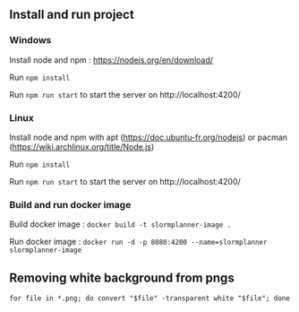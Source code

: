 ## Install and run project

### Windows
Install node and npm : https://nodejs.org/en/download/

Run `npm install`

Run `npm run start` to start the server on http://localhost:4200/

### Linux
Install node and npm with apt (https://doc.ubuntu-fr.org/nodejs) or pacman  (https://wiki.archlinux.org/title/Node.js)

Run `npm install`

Run `npm run start` to start the server on http://localhost:4200/

### Build and run docker image

Build docker image :  `docker build -t slormplanner-image .`

Run docker image :  `docker run -d -p 8080:4200 --name=slormplanner slormplanner-image`

## Removing white background from pngs
`
for file in *.png; do convert "$file" -transparent white "$file"; done
`
